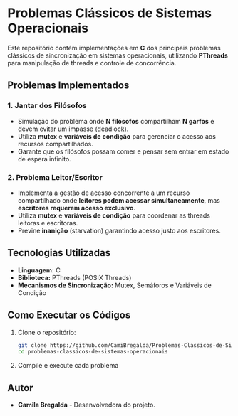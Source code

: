 # Problemas Clássicos de Sistemas Operacionais

Este repositório contém implementações em **C** dos principais problemas clássicos de sincronização em sistemas operacionais, utilizando **PThreads** para manipulação de threads e controle de concorrência.

## Problemas Implementados

### 1. Jantar dos Filósofos
- Simulação do problema onde **N filósofos** compartilham **N garfos** e devem evitar um impasse (deadlock).
- Utiliza **mutex** e **variáveis de condição** para gerenciar o acesso aos recursos compartilhados.
- Garante que os filósofos possam comer e pensar sem entrar em estado de espera infinito.

### 2. Problema Leitor/Escritor
- Implementa a gestão de acesso concorrente a um recurso compartilhado onde **leitores podem acessar simultaneamente**, mas **escritores requerem acesso exclusivo**.
- Utiliza **mutex** e **variáveis de condição** para coordenar as threads leitoras e escritoras.
- Previne **inanição** (starvation) garantindo acesso justo aos escritores.

## Tecnologias Utilizadas
- **Linguagem:** C
- **Biblioteca:** PThreads (POSIX Threads)
- **Mecanismos de Sincronização:** Mutex, Semáforos e Variáveis de Condição

## Como Executar os Códigos

1. Clone o repositório:
   ```bash
   git clone https://github.com/CamiBregalda/Problemas-Classicos-de-Sistemas-Operacionais.git
   cd problemas-classicos-de-sistemas-operacionais
   ```
2. Compile e execute cada problema

## Autor
- **Camila Bregalda** - Desenvolvedora do projeto.

